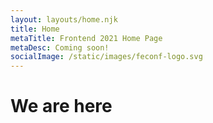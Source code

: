 ```yaml
---
layout: layouts/home.njk
title: Home
metaTitle: Frontend 2021 Home Page
metaDesc: Coming soon!
socialImage: /static/images/feconf-logo.svg
---
```


# We are here
